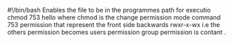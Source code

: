 #!/bin/bash Enables the file to be in the programmes path for executio
chmod 753 hello 
where chmod is the change permission mode command
753  permission that represent the front side backwards rwxr-x-wx i.e the others permission becomes users permission group permission is contant
.
